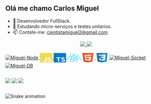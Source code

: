 ## Olá me chamo Carlos Miguel

- 🔭 Desenvolvedor FullStack.
- 🌱 Estudando micro-serviços e testes unitarios. 
- 📫 Contate-me: cientistamiguel2@gmail.com

<div align="center">
  <a href="https://github.com/Mr-CarlosMiguel">
  <img width="42%" src="https://github-readme-stats.vercel.app/api?username=Mr-CarlosMiguel&show_icons=true&theme=dracula&include_all_commits=true&count_private=true"/>
  <img width="42%" src="https://github-readme-stats.vercel.app/api/top-langs/?username=Mr-CarlosMiguel&layout=compact&langs_count=7&theme=dracula"/>
</div>

<div style="display: inline_block"><br>
  <img align="center" alt="Miguel-Node" height="30" width="40" src="https://cdn.jsdelivr.net/gh/devicons/devicon/icons/nodejs/nodejs-original.svg" />
  <img align="center" alt="Miguel-Js" height="30" width="40" src="https://raw.githubusercontent.com/devicons/devicon/master/icons/javascript/javascript-plain.svg">
  <img align="center" alt="Miguel-Ts" height="30" width="40" src="https://raw.githubusercontent.com/devicons/devicon/master/icons/typescript/typescript-plain.svg">
  <img align="center" alt="Miguel-React" height="30" width="40" src="https://raw.githubusercontent.com/devicons/devicon/master/icons/react/react-original.svg">
  <img align="center" alt="Miguel-HTML" height="30" width="40" src="https://raw.githubusercontent.com/devicons/devicon/master/icons/html5/html5-original.svg">
  <img align="center" alt="Miguel-CSS" height="30" width="40" src="https://raw.githubusercontent.com/devicons/devicon/master/icons/css3/css3-original.svg">
  <img align="center" alt="Miguel-Socket" height="30" width="40" background"white" src="https://cdn.jsdelivr.net/gh/devicons/devicon/icons/socketio/socketio-original.svg" />
  <img align="center" alt="Miguel-DB" height="40" width="40"
src="https://cdn.jsdelivr.net/gh/devicons/devicon/icons/mongodb/mongodb-original-wordmark.svg" />
        
</div>
  
##
  
<div>
  <a href="https://www.instagram.com/cmiguel.mr/" target="_blank"><img src="https://img.shields.io/badge/-Instagram-%23E4405F?style=for-the-badge&logo=instagram&logoColor=white" target="_blank"></a>
  <a href = "mailto:cientistamiguel2@gmail.com"><img src="https://img.shields.io/badge/-Gmail-%23333?style=for-the-badge&logo=gmail&logoColor=white" target="_blank"></a>
  <a href="https://www.linkedin.com/in/carlos-miguel-dos-santos-029837221/" target="_blank"><img src="https://img.shields.io/badge/-LinkedIn-%230077B5?style=for-the-badge&logo=linkedin&logoColor=white" target="_blank"></a> 
</div>

##
   ![Snake animation](https://github.com/Mr-CarlosMiguel/Mr-CarlosMiguel/blob/output/github-contribution-grid-snake.svg)
